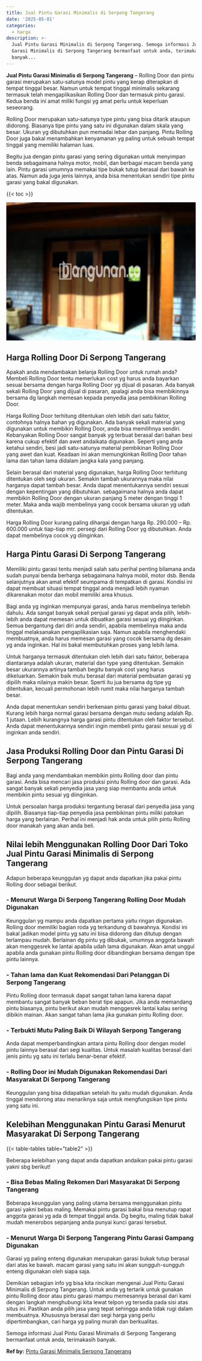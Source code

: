```yaml
---
title: Jual Pintu Garasi Minimalis di Serpong Tangerang
date: '2025-05-01'
categories:
  - harga
description: >-
  Jual Pintu Garasi Minimalis di Serpong Tangerang. Semoga informasi Jual Pintu
  Garasi Minimalis di Serpong Tangerang bermanfaat untuk anda, terimakasih
  banyak...
---
```


**Jual Pintu Garasi Minimalis di Serpong Tangerang** – Rolling Door dan pintu garasi merupakan satu-satunya model pintu yang kerap diterapkan di tempat tinggal besar. Namun untuk tempat tinggal minimalis sekarang termasuk telah mengaplikasikan Rolling Door dan termasuk pintu garasi. Kedua benda ini amat miliki fungsi yg amat perlu untuk keperluan seseorang.

Rolling Door merupakan satu-satunya type pintu yang bisa ditarik ataupun didorong. Biasanya tipe pintu yang satu ini digunakan dalam skala yang besar. Ukuran yg dibutuhkan pun memadai lebar dan panjang. Pintu Rolling Door juga bakal menambahkan kenyamanan yg paling untuk sebuah tempat tinggal yang memiliki halaman luas.

Begitu jua dengan pintu garasi yang sering digunakan untuk menyimpan benda sebagaimana halnya motor, mobil, dan berbagai macam benda yang lain. Pintu garasi umumnya memakai tipe bukak tutup berasal dari bawah ke atas. Namun ada juga jenis lainnya, anda bisa menentukan sendiri tipe pintu garasi yang bakal digunakan.

{{< toc >}}

![Jual Pintu Garasi Minimalis di Serpong Tangerang](/images/pintu-garasi-61.png)

## Harga Rolling Door Di Serpong Tangerang

Apakah anda mendambakan belanja Rolling Door untuk rumah anda? Membeli Rolling Door tentu memerlukan cost yg harus anda bayarkan sesuai bersama dengan harga Rolling Door yg dijual di pasaran. Ada banyak sekali Rolling Door yang dijual di pasaran, apalagi anda bisa membikinnya bersama dg langkah memesan kepada penyedia jasa pembikinan Rolling Door.

Harga Rolling Door terhitung ditentukan oleh lebih dari satu faktor, contohnya halnya bahan yg digunakan. Ada banyak sekali material yang digunakan untuk membikin Rolling Door, anda bisa memilihnya sendiri. Kebanyakan Rolling Door sangat banyak yg terbuat berasal dari bahan besi karena cukup efektif dan awet andaikata digunakan. Seperti yang anda ketahui sendiri, besi jadi satu-satunya material pembikinan Rolling Door yang awet dan kuat. Keadaan ini akan memungkinkan Rolling Door tahan lama dan tahan lama didalam jangka kala yang panjang.

Selain berasal dari material yang digunakan, harga Rolling Door terhitung ditentukan oleh segi ukuran. Semakin tambah ukurannya maka nilai harganya dapat tambah besar. Anda dapat menentukannya sendiri sesuai dengan kepentingan yang dibutuhkan. sebagaimana halnya anda dapat membikin Rolling Door dengan ukuran panjang 5 meter dengan tinggi 1 meter. Maka anda wajib membelinya yang cocok bersama ukuran yg udah ditentukan.

Harga Rolling Door kurang paling dihargai dengan harga Rp. 290.000 – Rp. 600.000 untuk tiap-tiap mtr. persegi dari Rolling Door yg dibutuhkan. Anda dapat membelinya cocok yg diinginkan.

## Harga Pintu Garasi Di Serpong Tangerang

Memiliki pintu garasi tentu menjadi salah satu perihal penting bilamana anda sudah punyai benda berharga sebagaimana halnya mobil, motor dsb. Benda selanjutnya akan amat efektif seumpama di tempatkan di garasi. Kondisi ini dapat membuat situasi tempat tinggal anda menjadi lebih nyaman dikarenakan motor dan mobil memiliki area khusus.

Bagi anda yg inginkan mempunyai garasi, anda harus membelinya terlebih dahulu. Ada sangat banyak sekali penjual garasi yg dapat anda pilih, lebih-lebih anda dapat memesan untuk dibuatkan garasi sesuai yg diinginkan. Semua bergantung dari diri anda sendiri, apabila membelinya maka anda tinggal melaksanakan pengaplikasian saja. Namun apabila menghendaki membuatnya, anda harus memesan garasi yang cocok bersama dg desain yg anda inginkan. Hal ini bakal membutuhkan proses yang lebih lama.

Untuk harganya termasuk ditentukan oleh lebih dari satu faktor, beberapa diantaranya adalah ukuran, material dan type yang ditentukan. Semakin besar ukurannya artinya tambah begitu banyak cost yang harus dikeluarkan. Semakin baik mutu berasal dari material pembuatan garasi yg dipilih maka nilainya makin besar. Sperti itu jua bersama dg tipe yg ditentukan, kecuali permohonan lebih rumit maka nilai harganya tambah besar.

Anda dapat menentukan sendiri berkenaan pintu garasi yang bakal dibuat. Kurang lebih harga normal garasi bersama dengan mutu sedang adalah Rp. 1 jutaan. Lebih kurangnya harga garasi pintu ditentukan oleh faktor tersebut. Anda dapat menentukannya sendiri ingin membeli pintu garasi sesuai yg di inginkan anda sendiri.

## Jasa Produksi Rolling Door dan Pintu Garasi Di Serpong Tangerang

Bagi anda yang mendambakan membikin pintu Rolling door dan pintu garasi. Anda bisa mencari jasa produksi pintu Rolling door dan garasi. Ada sangat banyak sekali penyedia jasa yang siap membantu anda untuk membikin pintu sesuai yg diinginkan.

Untuk persoalan harga produksi tergantung berasal dari penyedia jasa yang dipilih. Biasanya tiap-tiap penyedia jasa pembikinan pintu miliki patokan harga yang berlainan. Perihal ini menjadi hak anda untuk pilih pintu Rolling door manakah yang akan anda beli.

## Nilai lebih Menggunakan Rolling Door Dari Toko Jual Pintu Garasi Minimalis di Serpong Tangerang

Adapun beberapa keunggulan yg dapat anda dapatkan jika pakai pintu Rolling door sebagai berikut.

### \- Menurut Warga Di Serpong Tangerang Rolling Door Mudah Digunakan

Keunggulan yg mampu anda dapatkan pertama yaitu ringan digunakan. Rolling door memiliki bagian roda yg terkandung di bawahnya. Kondisi ini bakal jadikan model pintu yg satu ini bisa didorong dan ditutup dengan terlampau mudah. Berlainan dg pintu yg dibukak, umumnya anggota bawah akan menggesrek ke lantai apabila udah lama digunakan. Akan amat unggul apabila anda gunakan pintu Rolling door dibandingkan bersama dengan tipe pintu lainnya.

### \- Tahan lama dan Kuat Rekomendasi Dari Pelanggan Di Serpong Tangerang

Pintu Rolling door termasuk dapat sangat tahan lama karena dapat membantu sangat banyak beban berat tipe apapun. Jika anda memandang pintu biasanya, pintu berikut akan mudah menggesrek lantai kalau sering dibikin mainan. Akan sangat tahan lama jika gunakan pintu Rolling door.

### \- Terbukti Mutu Paling Baik Di Wilayah Serpong Tangerang

Anda dapat memperbandingkan antara pintu Rolling door dengan model pintu lainnya berasal dari segi kualitas. Untuk masalah kualitas berasal dari jenis pintu yg satu ini terlalu benar-benar efektif.

### \- Rolling Door ini Mudah Digunakan Rekomendasi Dari Masyarakat Di Serpong Tangerang

Keunggulan yang bisa didapatkan setelah itu yaitu mudah digunakan. Anda tinggal mendorong atau menariknya saja untuk mengfungsikan tipe pintu yang satu ini.

## Kelebihan Menggunakan Pintu Garasi Menurut Masyarakat Di Serpong Tangerang

{{< table-tables table="table2" >}}

Beberapa kelebihan yang dapat anda dapatkan andaikan pakai pintu garasi yakni sbg berikut!

### \- Bisa Bebas Maling Rekomen Dari Masyarakat Di Serpong Tangerang

Beberapa keunggulan yang paling utama bersama menggunakan pintu garasi yakni bebas maling. Memakai pintu garasi bakal bisa menutup rapat anggota garasi yg ada di tempat tinggal anda. Dg begitu, maling tidak bakal mudah menerobos sepanjang anda punyai kunci garasi tersebut.

### \- Menurut Warga Di Serpong Tangerang Pintu Garasi Gampang Digunakan

Garasi yg paling enteng digunakan merupakan garasi bukak tutup berasal dari atas ke bawah. macam garasi yang satu ini akan sungguh-sungguh enteng digunakan oleh siapa saja.

Demikian sebagian info yg bisa kita rincikan mengenai Jual Pintu Garasi Minimalis di Serpong Tangerang. Untuk anda yg tertarik untuk gunakan pintu Rolling door atau pintu garasi mampu memesannya berasal dari kami dengan langkah menghubungi kita lewat telpon yg tersedia pada sisi atas situs ini. Pastikan anda pilih jasa yang tepat sehingga anda tidak rugi dalam membuatnya. Khususnya berasal dari segi harga yang perlu dipertimbangkan, cari harga yg paling murah dan berkualitas.

Semoga informasi Jual Pintu Garasi Minimalis di Serpong Tangerang bermanfaat untuk anda, terimakasih banyak.

**Ref by:** [Pintu Garasi Minimalis Serpong Tangerang](https://id.wikipedia.org/wiki/Pintu)
